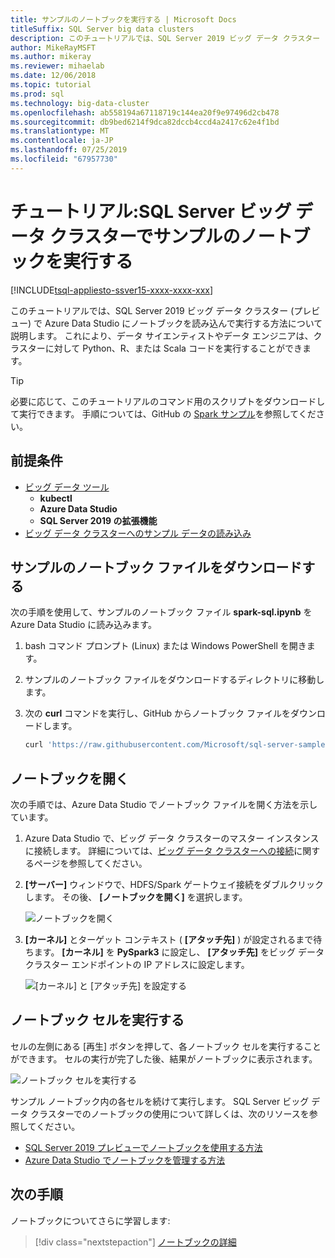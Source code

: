 ```yaml
---
title: サンプルのノートブックを実行する | Microsoft Docs
titleSuffix: SQL Server big data clusters
description: このチュートリアルでは、SQL Server 2019 ビッグ データ クラスター (プレビュー) でサンプルの Spark ノートブックを読み込んで実行する方法について説明します。
author: MikeRayMSFT
ms.author: mikeray
ms.reviewer: mihaelab
ms.date: 12/06/2018
ms.topic: tutorial
ms.prod: sql
ms.technology: big-data-cluster
ms.openlocfilehash: ab558194a67118719c144ea20f9e97496d2cb478
ms.sourcegitcommit: db9bed6214f9dca82dccb4ccd4a2417c62e4f1bd
ms.translationtype: MT
ms.contentlocale: ja-JP
ms.lasthandoff: 07/25/2019
ms.locfileid: "67957730"
---
```

# <a name="tutorial-run-a-sample-notebook-on-a-sql-server-big-data-cluster"></a>チュートリアル:SQL Server ビッグ データ クラスターでサンプルのノートブックを実行する

[!INCLUDE[tsql-appliesto-ssver15-xxxx-xxxx-xxx](../includes/tsql-appliesto-ssver15-xxxx-xxxx-xxx.md)]

このチュートリアルでは、SQL Server 2019 ビッグ データ クラスター (プレビュー) で Azure Data Studio にノートブックを読み込んで実行する方法について説明します。 これにより、データ サイエンティストやデータ エンジニアは、クラスターに対して Python、R、または Scala コードを実行することができます。

> [!TIP]
> 必要に応じて、このチュートリアルのコマンド用のスクリプトをダウンロードして実行できます。 手順については、GitHub の [Spark サンプル](https://github.com/Microsoft/sql-server-samples/tree/master/samples/features/sql-big-data-cluster/spark)を参照してください。

## <a id="prereqs"></a> 前提条件

- [ビッグ データ ツール](deploy-big-data-tools.md)
   - **kubectl**
   - **Azure Data Studio**
   - **SQL Server 2019 の拡張機能**
- [ビッグ データ クラスターへのサンプル データの読み込み](tutorial-load-sample-data.md)

## <a name="download-the-sample-notebook-file"></a>サンプルのノートブック ファイルをダウンロードする

次の手順を使用して、サンプルのノートブック ファイル **spark-sql.ipynb** を Azure Data Studio に読み込みます。

1. bash コマンド プロンプト (Linux) または Windows PowerShell を開きます。

1. サンプルのノートブック ファイルをダウンロードするディレクトリに移動します。

1. 次の **curl** コマンドを実行し、GitHub からノートブック ファイルをダウンロードします。

   ```bash
   curl 'https://raw.githubusercontent.com/Microsoft/sql-server-samples/master/samples/features/sql-big-data-cluster/spark/data-loading/transform-csv-files.ipynb' -o transform-csv-files.ipynb
   ```

## <a name="open-the-notebook"></a>ノートブックを開く

次の手順では、Azure Data Studio でノートブック ファイルを開く方法を示しています。

1. Azure Data Studio で、ビッグ データ クラスターのマスター インスタンスに接続します。 詳細については、[ビッグ データ クラスターへの接続](connect-to-big-data-cluster.md)に関するページを参照してください。

1. **[サーバー]** ウィンドウで、HDFS/Spark ゲートウェイ接続をダブルクリックします。 その後、 **[ノートブックを開く]** を選択します。

   ![ノートブックを開く](media/tutorial-notebook-spark/azure-data-studio-open-notebook.png)

1. **[カーネル]** とターゲット コンテキスト ( **[アタッチ先]** ) が設定されるまで待ちます。 **[カーネル]** を **PySpark3** に設定し、 **[アタッチ先]** をビッグ データ クラスター エンドポイントの IP アドレスに設定します。

   ![[カーネル] と [アタッチ先] を設定する](media/tutorial-notebook-spark/set-kernel-and-attach-to.png)

## <a name="run-the-notebook-cells"></a>ノートブック セルを実行する

セルの左側にある [再生] ボタンを押して、各ノートブック セルを実行することができます。 セルの実行が完了した後、結果がノートブックに表示されます。

![ノートブック セルを実行する](media/tutorial-notebook-spark/run-notebook-cell.png)

サンプル ノートブック内の各セルを続けて実行します。 SQL Server ビッグ データ クラスターでのノートブックの使用について詳しくは、次のリソースを参照してください。

- [SQL Server 2019 プレビューでノートブックを使用する方法](notebooks-guidance.md)
- [Azure Data Studio でノートブックを管理する方法](notebooks-how-to-manage.md)

## <a name="next-steps"></a>次の手順

ノートブックについてさらに学習します:
> [!div class="nextstepaction"]
> [ノートブックの詳細](notebooks-guidance.md)
